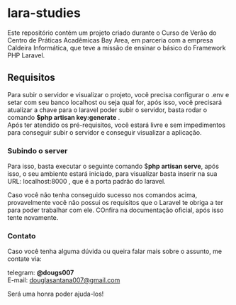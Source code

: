 # lara-studies

Este repositório contém um projeto criado durante o Curso de Verão do 
Centro de Práticas Acadêmicas Bay Area, em parceria com a empresa 
Caldeira Informática, que teve a missão de ensinar o básico do 
Framework PHP Laravel.


## Requisitos

Para subir o servidor e visualizar o projeto, você precisa configurar o .env
e setar com seu banco localhost ou seja qual for, após isso, você precisará
atualizar a chave para o laravel poder subir o servidor, basta rodar o comando
<b>$php artisan key:generate</b>  .<br>
Após ter atendido os pré-requisitos, você estará livre e sem impedimentos para
conseguir subir o servidor e conseguir visualizar a aplicação. <br>

### Subindo o server

Para isso, basta executar o seguinte comando $<b>php artisan serve</b>, após isso,
o seu ambiente estará iniciado, para visualizar basta inserir na sua URL: localhost:8000
, que é a porta padrão do laravel.

Caso você não tenha conseguido sucesso nos comandos acima, provavelmente você
não possui os requisitos que o Laravel te obriga a ter para poder trabalhar com
ele. COnfira na documentação oficial, após isso tente novamente.

### Contato

Caso você tenha alguma dúvida ou queira falar mais sobre o assunto, me contate via:

telegram: <b>@dougs007</b><br>
E-mail: douglasantana007@gmail.com <br>

Será uma honra poder ajuda-los!
